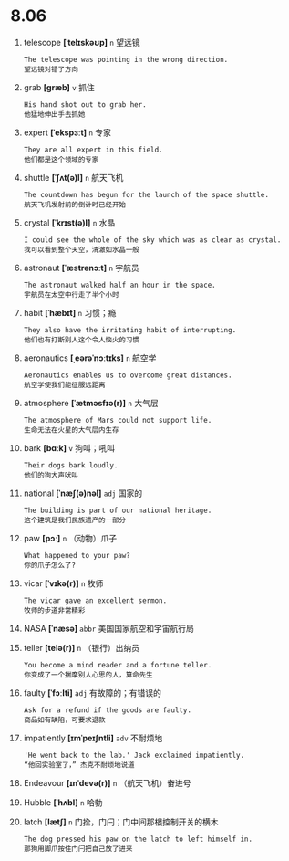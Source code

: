 # 8.06

1. telescope **[ˈtelɪskəʊp]** `n` 望远镜

   ```
   The telescope was pointing in the wrong direction.
   望远镜对错了方向
   ```

2. grab **[ɡræb]** `v` 抓住

   ```
   His hand shot out to grab her.
   他猛地伸出手去抓她
   ```

3. expert **[ˈekspɜːt]** `n` 专家

   ```
   They are all expert in this field.
   他们都是这个领域的专家
   ```

4. shuttle **[ˈʃʌt(ə)l]** `n` 航天飞机

   ```
   The countdown has begun for the launch of the space shuttle.
   航天飞机发射前的倒计时已经开始
   ```

5. crystal **[ˈkrɪst(ə)l]** `n` 水晶

   ```
   I could see the whole of the sky which was as clear as crystal.
   我可以看到整个天空，清澈如水晶一般
   ```

6. astronaut **[ˈæstrənɔːt]** `n` 宇航员

   ```
   The astronaut walked half an hour in the space.
   宇航员在太空中行走了半个小时
   ```

7. habit **[ˈhæbɪt]** `n` 习惯；瘾

   ```
   They also have the irritating habit of interrupting.
   他们也有打断别人这个令人恼火的习惯
   ```

8. aeronautics **[ˌeərəˈnɔːtɪks]** `n` 航空学

   ```
   Aeronautics enables us to overcome great distances.
   航空学使我们能征服远距离
   ```

9. atmosphere **[ˈætməsfɪə(r)]** `n` 大气层

   ```
   The atmosphere of Mars could not support life.
   生命无法在火星的大气层内生存
   ```

10. bark **[bɑːk]** `v` 狗叫；吼叫

    ```
    Their dogs bark loudly.
    他们的狗大声吠叫
    ```

11. national **[ˈnæʃ(ə)nəl]** `adj` 国家的

    ```
    The building is part of our national heritage.
    这个建筑是我们民族遗产的一部分
    ```

12. paw **[pɔː]** `n` （动物）爪子

    ```
    What happened to your paw?
    你的爪子怎么了?
    ```

13. vicar **[ˈvɪkə(r)]** `n` 牧师

    ```
    The vicar gave an excellent sermon.
    牧师的步道非常精彩
    ```

14. NASA **[ˈnæsə]** `abbr` 美国国家航空和宇宙航行局

15. teller **[telə(r)]** `n` （银行）出纳员

    ```
    You become a mind reader and a fortune teller.
    你变成了一个揣摩别人心思的人，算命先生
    ```

16. faulty **[ˈfɔːlti]** `adj` 有故障的；有错误的

    ```
    Ask for a refund if the goods are faulty.
    商品如有缺陷，可要求退款
    ```

17. impatiently **[ɪmˈpeɪʃntli]** `adv` 不耐烦地

    ```
    'He went back to the lab.' Jack exclaimed impatiently.
    “他回实验室了，” 杰克不耐烦地说道
    ```

18. Endeavour **[ɪnˈdevə(r)]** `n` （航天飞机）奋进号

19. Hubble **[ˈhʌbl]** `n` 哈勃

20. latch **[lætʃ]** `n` 门拴，门闩；门中间那根控制开关的横木
    ```
    The dog pressed his paw on the latch to left himself in.
    那狗用脚爪按住门闩把自己放了进来
    ```
